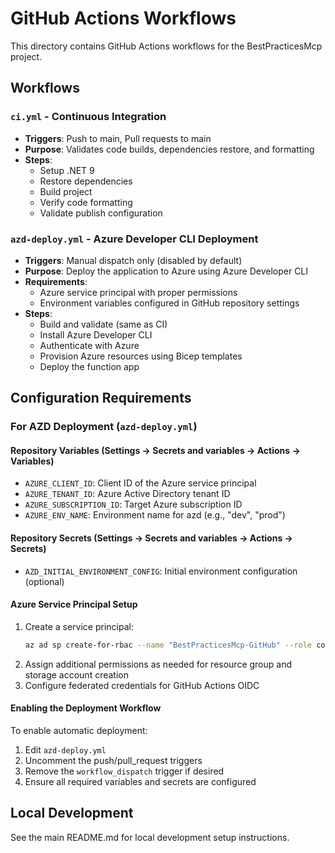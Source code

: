 # GitHub Actions Workflows

This directory contains GitHub Actions workflows for the BestPracticesMcp project.

## Workflows

### `ci.yml` - Continuous Integration
- **Triggers**: Push to main, Pull requests to main
- **Purpose**: Validates code builds, dependencies restore, and formatting
- **Steps**:
  - Setup .NET 9
  - Restore dependencies
  - Build project
  - Verify code formatting
  - Validate publish configuration

### `azd-deploy.yml` - Azure Developer CLI Deployment
- **Triggers**: Manual dispatch only (disabled by default)
- **Purpose**: Deploy the application to Azure using Azure Developer CLI
- **Requirements**: 
  - Azure service principal with proper permissions
  - Environment variables configured in GitHub repository settings
- **Steps**:
  - Build and validate (same as CI)
  - Install Azure Developer CLI
  - Authenticate with Azure
  - Provision Azure resources using Bicep templates
  - Deploy the function app

## Configuration Requirements

### For AZD Deployment (`azd-deploy.yml`)

#### Repository Variables (Settings → Secrets and variables → Actions → Variables)
- `AZURE_CLIENT_ID`: Client ID of the Azure service principal
- `AZURE_TENANT_ID`: Azure Active Directory tenant ID  
- `AZURE_SUBSCRIPTION_ID`: Target Azure subscription ID
- `AZURE_ENV_NAME`: Environment name for azd (e.g., "dev", "prod")

#### Repository Secrets (Settings → Secrets and variables → Actions → Secrets)
- `AZD_INITIAL_ENVIRONMENT_CONFIG`: Initial environment configuration (optional)

#### Azure Service Principal Setup
1. Create a service principal:
   ```bash
   az ad sp create-for-rbac --name "BestPracticesMcp-GitHub" --role contributor --scopes /subscriptions/{subscription-id} --json-auth
   ```
2. Assign additional permissions as needed for resource group and storage account creation
3. Configure federated credentials for GitHub Actions OIDC

#### Enabling the Deployment Workflow
To enable automatic deployment:
1. Edit `azd-deploy.yml`
2. Uncomment the push/pull_request triggers
3. Remove the `workflow_dispatch` trigger if desired
4. Ensure all required variables and secrets are configured

## Local Development
See the main README.md for local development setup instructions.